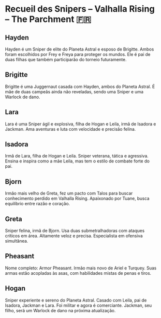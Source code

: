 # Recueil des Snipers – Valhalla Rising – The Parchment 🇫🇷

## Hayden
Hayden é um Sniper de elite do Planeta Astral e esposo de Brigitte. Ambos foram escolhidos por Frey e Freya para proteger os mundos. Ele é pai de duas filhas que também participarão do torneio futuramente.

## Brigitte
Brigitte é uma Juggernaut casada com Hayden, ambos do Planeta Astral. É mãe de duas campeãs ainda não reveladas, sendo uma Sniper e uma Warlock de dano.

## Lara
Lara é uma Sniper ágil e explosiva, filha de Hogan e Leila, irmã de Isadora e Jackman. Ama aventuras e luta com velocidade e precisão felina.

## Isadora
Irmã de Lara, filha de Hogan e Leila. Sniper veterana, tática e agressiva. Ensina e inspira como a mãe Leila, mas tem o estilo de combate forte do pai.

## Bjorn
Irmão mais velho de Greta, fez um pacto com Talos para buscar conhecimento perdido em Valhalla Rising. Apaixonado por Tuane, busca equilíbrio entre razão e coração.

## Greta
Sniper felina, irmã de Bjorn. Usa duas submetralhadoras com ataques críticos em área. Altamente veloz e precisa. Especialista em ofensiva simultânea.

## Pheasant
Nome completo: Armor Pheasant. Irmão mais novo de Ariel e Turquey. Suas armas estão acopladas às asas, com habilidades mistas de penas e tiros.

## Hogan
Sniper experiente e sereno do Planeta Astral. Casado com Leila, pai de Isadora, Jackman e Lara. Foi militar e agora é comerciante. Jackman, seu filho, será um Warlock de dano na próxima atualização.

